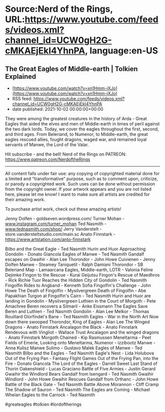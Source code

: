 # Source:Nerd of the Rings, URL:https://www.youtube.com/feeds/videos.xml?channel_id=UCW0gH2G-cMKAEjEkI4YhnPA, language:en-US

## The Great Eagles of Middle-earth | Tolkien Explained
 - [https://www.youtube.com/watch?v=xn1Hmm-jXJo](https://www.youtube.com/watch?v=xn1Hmm-jXJo)
 - RSS feed: https://www.youtube.com/feeds/videos.xml?channel_id=UCW0gH2G-cMKAEjEkI4YhnPA
 - date published: 2021-10-02 00:00:00+00:00

They were among the greatest creatures in the history of Arda - Great Eagles that aided the elves and men of Middle-earth in times of peril against the two dark lords. Today, we cover the eagles throughout the first, second, and third ages. From Beleriand, to Numenor, to Middle-earth, the great eagles rescued allies, fought dragons, waged war, and remained loyal servants of Manwe, the Lord of the Valar.

Hit subscribe - and the bell!
Nerd of the Rings on PATREON: https://www.patreon.com/NerdoftheRings

-------------- 
All content falls under fair use: any copying of copyrighted material done for a limited and “transformative” purpose, such as to comment upon, criticize, or parody a copyrighted work. Such uses can be done without permission from the copyright owner.   If your artwork appears and you are not listed here, please let me know! I want to make sure all artists are credited for their amazing work.

To purchase artist work, check out these amazing artists!

Jenny Dolfen - goldseven.wordpress.com/
Turner Mohan - www.instagram.com/turner_mohan
Ted Nasmith - www.tednasmith.com/shop/
Jerry Vanderstelt - store.vandersteltstudio.com/main.sc
Anato Finnstark - https://www.artstation.com/anto-finnstark

Bilbo and the Great Eagle - Ted Nasmith
Hurin and Huor Approaching Gondolin - Donato Giancola
Eagles of Manwe - Ted Nasmith
Gandalf escapes on Gwaihir - Alan Lee
Thorondor - John Howe
Cuivienen - Jenny Dolfen
Manwe - Steamey
Taniquetil - Ralph Damiani
Thorondor - SB
Beleriand Map - Lamaarcana
Eagles, Middle-earth, LOTR - Valonia Feline Dejimke
Fingon to the Rescue - Kurai Geijutsu
Fingon's Rescue of Maedhros - Rick Richie
Tuor Reaches the Hidden City of Gondolin - Ted Nasmith
Fingolfin Rides to Angband - Kenneth Sofia
Fingolfin's Challenge - John Howe
The Death of Fingolfin - Mysilvergreen
Death of Fingolfin - Abe Papakhian
Turgon at Fingolfin's Cairn - Ted Nasmith
Hurin and Huor are landing in Gondolin - Mysilvergreen
Luthien in the Court of Morgoth - Pete Amachree
Beren recovers a Silmaril - Anke Eissmann
The Eagles Save Beren and Luthien - Ted Nasmith
Gondolin - Alan Lee
Melkor - Thomas Rouillard
Glorfindel's Bane - Ted Nasmith
Eagles - War in the North Art
Now down there swooped Thorondor, King of Eagles - Alan Lee
The Winged Dragons - Anato Finnstark
Ancalagon the Black - Anato Finnstark
Rendevous with Vingliot - Wallace Trust
Ancalagon and the winged dragons - Anato Finnstark
Morgoth Chained - Kip Rasmussen
Meneltarma - Peet
Fields of Emerie, Looking onto Meneltarma, Numenor - izzibootz
Manwe - Anna Kulisz
Manwe Sulimo - Gustavo Malek
Eagles of Manwe - Ted Nasmith
Bilbo and the Eagles - Ted Nasmith
Eagle's Nest - Lida Holubova
Out of the Frying Pan - Fantasy Flight Games
Out of the Frying Pan, into the Fire - Donato Giancola
The Lord of the Eagles - Darrell Sweet
Last Stand of Thorin Oakenshield - Lucas Graciano
Battle of Five Armies - Justin Gerard
Gwaihir the Windlord Bears Gandalf from Isengard - Ted Nasmith
Gwaihir Windlord - John Howe
Gwaihir Rescues Gandalf from Orthanc - John Howe
Battle of the Black Gate - Ted Nasmith
Battle Above Morannon - Cliff Cramp
The Shadow of Sauron - Ted Nasmith
The Eagles are Coming - Michael Whelan
Eagles to the Carrock - Ted Nasmith

#greateagles #tolkien #lordoftherings

